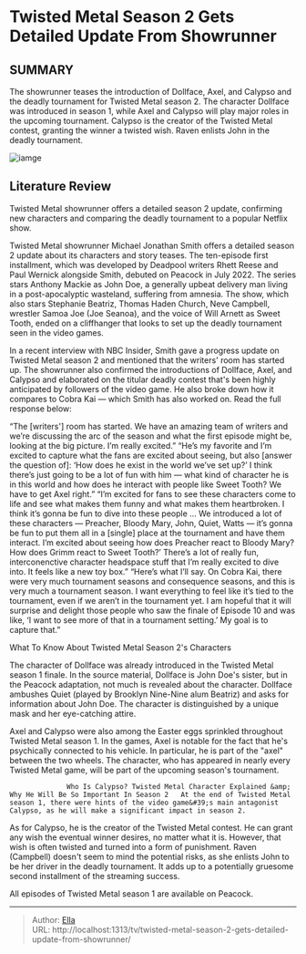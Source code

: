 # Twisted Metal Season 2 Gets Detailed Update From Showrunner


## SUMMARY 



  The showrunner teases the introduction of Dollface, Axel, and Calypso and the deadly tournament for Twisted Metal season 2.   The character Dollface was introduced in season 1, while Axel and Calypso will play major roles in the upcoming tournament.   Calypso is the creator of the Twisted Metal contest, granting the winner a twisted wish. Raven enlists John in the deadly tournament.  

![iamge](https://static1.srcdn.com/wordpress/wp-content/uploads/2024/01/raven-and-john-doe-in-twisted-metal.jpg)

## Literature Review
Twisted Metal showrunner offers a detailed season 2 update, confirming new characters and comparing the deadly tournament to a popular Netflix show.




Twisted Metal showrunner Michael Jonathan Smith offers a detailed season 2 update about its characters and story teases. The ten-episode first installment, which was developed by Deadpool writers Rhett Reese and Paul Wernick alongside Smith, debuted on Peacock in July 2022. The series stars Anthony Mackie as John Doe, a generally upbeat delivery man living in a post-apocalyptic wasteland, suffering from amnesia. The show, which also stars Stephanie Beatriz, Thomas Haden Church, Neve Campbell, wrestler Samoa Joe (Joe Seanoa), and the voice of Will Arnett as Sweet Tooth, ended on a cliffhanger that looks to set up the deadly tournament seen in the video games.




In a recent interview with NBC Insider, Smith gave a progress update on Twisted Metal season 2 and mentioned that the writers&#39; room has started up. The showrunner also confirmed the introductions of Dollface, Axel, and Calypso and elaborated on the titular deadly contest that&#39;s been highly anticipated by followers of the video game. He also broke down how it compares to Cobra Kai — which Smith has also worked on. Read the full response below:


“The [writers&#39;] room has started. We have an amazing team of writers and we’re discussing the arc of the season and what the first episode might be, looking at the big picture. I’m really excited.”
“He’s my favorite and I’m excited to capture what the fans are excited about seeing, but also [answer the question of]: ‘How does he exist in the world we’ve set up?’ I think there’s just going to be a lot of fun with him — what kind of character he is in this world and how does he interact with people like Sweet Tooth? We have to get Axel right.”
“I’m excited for fans to see these characters come to life and see what makes them funny and what makes them heartbroken. I think it’s gonna be fun to dive into these people … We introduced a lot of these characters — Preacher, Bloody Mary, John, Quiet, Watts — it’s gonna be fun to put them all in a [single] place at the tournament and have them interact. I’m excited about seeing how does Preacher react to Bloody Mary? How does Grimm react to Sweet Tooth?’ There’s a lot of really fun, interconenctive character headspace stuff that I’m really excited to dive into. It feels like a new toy box.”
“Here’s what I’ll say. On Cobra Kai, there were very much tournament seasons and consequence seasons, and this is very much a tournament season. I want everything to feel like it’s tied to the tournament, even if we aren’t in the tournament yet. I am hopeful that it will surprise and delight those people who saw the finale of Episode 10 and was like, ‘I want to see more of that in a tournament setting.’ My goal is to capture that.”






 What To Know About Twisted Metal Season 2&#39;s Characters 
          

The character of Dollface was already introduced in the Twisted Metal season 1 finale. In the source material, Dollface is John Doe&#39;s sister, but in the Peacock adaptation, not much is revealed about the character. Dollface ambushes Quiet (played by Brooklyn Nine-Nine alum Beatriz) and asks for information about John Doe. The character is distinguished by a unique mask and her eye-catching attire.

Axel and Calypso were also among the Easter eggs sprinkled throughout Twisted Metal season 1. In the games, Axel is notable for the fact that he&#39;s psychically connected to his vehicle. In particular, he is part of the &#34;axel&#34; between the two wheels. The character, who has appeared in nearly every Twisted Metal game, will be part of the upcoming season&#39;s tournament.




                  Who Is Calypso? Twisted Metal Character Explained &amp; Why He Will Be So Important In Season 2   At the end of Twisted Metal season 1, there were hints of the video game&#39;s main antagonist Calypso, as he will make a significant impact in season 2.    

As for Calypso, he is the creator of the Twisted Metal contest. He can grant any wish the eventual winner desires, no matter what it is. However, that wish is often twisted and turned into a form of punishment. Raven (Campbell) doesn&#39;t seem to mind the potential risks, as she enlists John to be her driver in the deadly tournament. It adds up to a potentially gruesome second installment of the streaming success.



All episodes of Twisted Metal season 1 are available on Peacock.






---

> Author: [Ella](https://instagram.hk.cn/)  
> URL: http://localhost:1313/tv/twisted-metal-season-2-gets-detailed-update-from-showrunner/  

